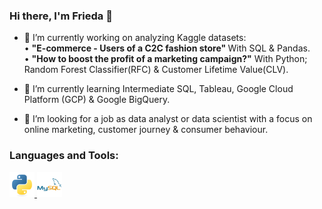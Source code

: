 ### Hi there, I'm Frieda 👋


- 🔭 I’m currently working on analyzing Kaggle datasets:<br>
• <b> "E-commerce - Users of a C2C fashion store" </b>With SQL & Pandas. <br>
• <b>"How to boost the profit of a marketing campaign?"</b> 
    With Python; Random Forest Classifier(RFC) & Customer Lifetime Value(CLV).
  
- 🌱 I’m currently learning Intermediate SQL, Tableau, Google Cloud Platform (GCP) & Google BigQuery. 

- 👯 I’m looking for a job as data analyst or data scientist with a focus on online marketing, customer journey & consumer behaviour. 


<h3 align="left">Languages and Tools:</h3>

<a href="https://www.python.org" target="_blank"> <img src="https://raw.githubusercontent.com/devicons/devicon/master/icons/python/python-original.svg" alt="python" width="40" height="40"/> </a> 
<a href="https://www.mysql.com/" target="_blank"> <img src="https://raw.githubusercontent.com/devicons/devicon/master/icons/mysql/mysql-original-wordmark.svg" alt="mysql" width="40" height="40"/> </a>

<!--
**FriedaTims-Jansma/FriedaTims-Jansma** is a ✨ _special_ ✨ repository because its `README.md` (this file) appears on your GitHub profile.

Here are some ideas to get you started:

- 🔭 I’m currently working on ...
- 🌱 I’m currently learning ...
- 👯 I’m looking to collaborate on ...
- 🤔 I’m looking for help with ...
- 💬 Ask me about ...
- 📫 How to reach me: ...
- 😄 Pronouns: ...
- ⚡ Fun fact: ...
-->
